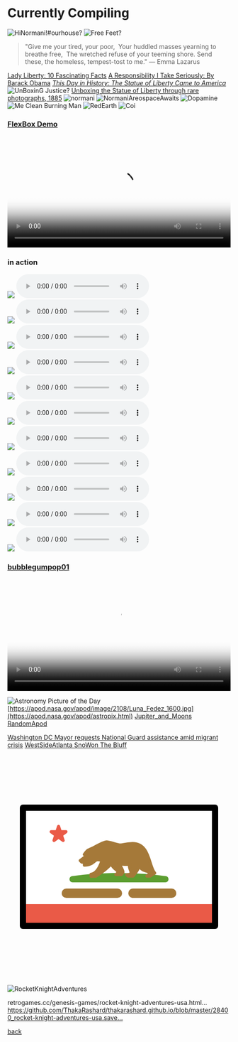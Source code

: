 # Currently Compiling

![HiNormani!#ourhouse?](https://www.thebattery.org/wp-content/uploads/2018/02/2.-hand.jpg)
![Free Feet?](https://obamawhitehouse.archives.gov/sites/default/files/image/image_file/jb_gilded_liberty_1_e.jpg)

>"Give me your tired, your poor, 
Your huddled masses yearning to breathe free, 
The wretched refuse of your teeming shore.
Send these, the homeless, tempest-tost to me."
— Emma Lazarus



[Lady Liberty: 10 Fascinating Facts](https://www.thebattery.org/lady-liberty-10-fascinating-facts/) 
[A Responsibility I Take Seriously: By Barack Obama](https://www.scotusblog.com/2016/02/a-responsibility-i-take-seriously/)
[*This Day in History: The Statue of Liberty Came to America*](https://obamawhitehouse.archives.gov/blog/2015/06/17/day-history-statue-liberty-came-america)
![UnBoxinG Justice?](https://2.bp.blogspot.com/-qDyZbAJRna4/WAhUQLSnpUI/AAAAAAAALjs/pGKC2Kh4BuEwDn75lZPWN-tA1sDLKZfBgCLcB/s1600/unboxing_the_statue_of_liberty.jpg)
[Unboxing the Statue of Liberty through rare photographs, 1885](https://rarehistoricalphotos.com/unboxing-statue-liberty-1885/)
![normani](https://pbs.twimg.com/profile_banners/209003577/1718338162/1500x500)
![NormaniAreospaceAwaits](https://pbs.twimg.com/media/GQAcpSaWgAAhbcU?format=jpg&name=large)
![Dopamine](https://pbs.twimg.com/media/GRbVtsyb0AAf-cG?format=jpg&name=large)
![Me Clean Burning Man](https://pbs.twimg.com/media/GO8FOmxbEAMWU9e?format=jpg&name=large)
![RedEarth](https://pbs.twimg.com/media/GRWUNVZbgAAVdEa?format=jpg&name=large)
![Coi](https://pbs.twimg.com/media/GRhDJFxb0AE4OpA?format=jpg&name=large)
### [FlexBox Demo](https://codepen.io/thakarashard/pen/WNBVzWr)
<video controls width="100%" height="auto" poster="https://pbs.twimg.com/media/GRg4rl4b0AMgXF2?format=jpg&name=large">

<source src="https://archive.org/download/screen-recording-2024-07-02-2.48.05-pm/Screen%20recording%202024-07-02%202.48.05%20PM.webm" type="video/webm" />    
<source src="https://archive.org/download/screen-recording-2024-07-02-2.48.05-pm/Screen%20recording%202024-07-02%202.48.05%20PM.webm" type="video/webm" />
      
        Download the
        or
        <a href="">MP4</a>
        video.
</video>

### in action 


<div class="playlist">
 <div class=" track">
       
   <IMG src="https://dn720306.ca.archive.org/0/items/nas-kigs-disease/I/a.jpg">
        <audio controls  loop >
                   <source src="https://ia804508.us.archive.org/35/items/nas-kigs-disease/I/03-Car%20%2385%20%28Ft.%20Charlie%20Wilson%29.mp3" type="audio/mp4">
                   Your browser dose not Support the audio Tag
               </audio>
    </div>
 <div class=" track">
       
   <IMG src="https://ia903201.us.archive.org/31/items/gfk-ironman/Album/cover.jpg">
        <audio controls  loop >
                   <source src="https://archive.org/download/gfk-ironman/Album/03-The%20Faster%20Blade%20%28Ft.%20Raekwon%29.mp3" type="audio/mp4">
                   Your browser dose not Support the audio Tag
               </audio>
    </div>
 <div class=" track">
       
   <IMG src="https://ia801304.us.archive.org/13/items/wu-tang-clan-wu-tang-forever_202401/cover.jpg">
        <audio controls  loop >
                   <source src="https://archive.org/download/wu-tang-clan-wu-tang-forever_202401/1-08%20Older%20Gods.m4a" type="audio/mp4">
                   Your browser dose not Support the audio Tag
               </audio>
    </div>
 <div class=" track">
       
   <IMG src="https://i.discogs.com/cMf-QmjL4Ehi1vXOYRkJhRbGj2SBc20GqqJEM5dkKw4/rs:fit/g:sm/q:90/h:596/w:600/czM6Ly9kaXNjb2dz/LWRhdGFiYXNlLWlt/YWdlcy9SLTE5MzY0/Mi0xNDQzMzU4NDAx/LTk1MzcuanBlZw.jpeg">
        <audio controls  loop >
                   <source src="https://ia601808.us.archive.org/12/items/01-live-from-planet-x/MF%20DOOM/MF%20DOOM%20-%20Operation%20Doomsday/Disc%201/16%20-%20Dead%20Bent.mp3" type="audio/mp4">
                   Your browser dose not Support the audio Tag
               </audio>
    </div>

<div class=" track">
        <IMG src="https://upload.wikimedia.org/wikipedia/commons/7/76/Christopher_Macsurak_Nicki_Minaj_cropped.jpg">
                <audio controls  loop >
                   <source src="https://archive.org/download/datpiff-mixtape-m8c966ae/04%20-%20BEEFSTEW.mp3" type="audio/mp3">
                   Your browser dose not Support the audio Tag
               </audio>
</div>
<div class="  track">
        <IMG src="https://ia601808.us.archive.org/12/items/01-live-from-planet-x/MF%20DOOM/King%20Geedorah%20-%20Take%20Me%20To%20Your%20Leader/cover.jpg">
                <audio controls  loop >
                   <source src="https://archive.org/download/01-live-from-planet-x/MF%20DOOM/King%20Geedorah%20-%20Take%20Me%20To%20Your%20Leader/01%20Fazers.mp3" type="audio/mp3">
                   Your browser dose not Support the audio Tag
               </audio>
</div>

<div class="  track">
        <IMG src="https://upload.wikimedia.org/wikipedia/commons/thumb/f/f1/Cardi_B_Photo_by_Chris_Allmeid_%28cropped%29.jpg/800px-Cardi_B_Photo_by_Chris_Allmeid_%28cropped%29.jpg">
                <audio controls  loop >
                   <source src="https://archive.org/download/cardi-b-invasion-of-privacy/Invasion%20Of%20Privacy/09-Money%20Bag.mp3" type="audio/mp3">
                   Your browser dose not Support the audio Tag
               </audio>
</div>
    
<div class=" track">
        
  <IMG src="https://ia802304.us.archive.org/21/items/cover_20210924_2327/cover.jpg?cnt=0">
        <audio controls  loop >
                   <source src="https://archive.org/download/cover_20210924_2327/01.%20Ain%27t%20Equal.mp3" type="audio/mp4">
                   Your browser dose not Support the audio Tag
               </audio>
    </div>
         <div class=" track">
       
   <IMG src="https://upload.wikimedia.org/wikipedia/commons/4/40/Glorilla_2023.png">
        <audio controls  loop >
                   <source src="https://archive.org/download/glorilla-anyways-lifes-great.../GloRilla/Anyways%2C%20Life%27s%20Great%E2%80%A6/06-Get%20That%20Money%20%28Ft.%20Niki%20Pooh%29.mp3" type="audio/mp4">
                   Your browser dose not Support the audio Tag
               </audio>
    </div>
      <div class=" track">
        
   <IMG src="https://archive.org/download/nicki-minaj-barbie-drip/barbie%20drip.jpg">
        <audio controls  loop >
                   <source src="https://archive.org/download/nicki-minaj-barbie-drip/Nicki%20Minaj-Barbie%20Drip.mp3" type="audio/mp4">
                   Your browser dose not Support the audio Tag
               </audio>
    </div>
        <div class="  track">
        
   <IMG src="https://upload.wikimedia.org/wikipedia/en/9/93/Megan_Thee_Stallion_-_B.I.T.C.H.jpeg">
        <audio controls  loop >
                   <source src="https://archive.org/download/cover_20210924_2327/05.%20B.I.T.C.H.mp3" type="audio/mp4">
                   Your browser dose not Support the audio Tag
               </audio>
    </div>
  
  
  </div>




### [bubblegumpop01](https://bubblegumpop01.tumblr.com/)
<video controls width="100%" height="auto" poster="https://media1.giphy.com/media/v1.https://pbs.twimg.com/media/GRhDJHPa0AAUJax?format=jpg&name=large">

<source src="https://archive.org/download/screen-recording-2024-07-02-3.14.48-pm/Screen%20recording%202024-07-02%203.14.48%20PM.webm" type="video/webm" />    
<source src="https://archive.org/download/screen-recording-2024-07-02-3.14.48-pm/Screen%20recording%202024-07-02%203.14.48%20PM.webm" type="video/webm" />
      
        Download the
        or
        <a href="">MP4</a>
        video.
</video>

![Astronomy Picture of the Day](https://apod.nasa.gov/apod/image/2108/Luna_Fedez_1600.jpg)
[https://apod.nasa.gov/apod/image/2108/Luna_Fedez_1600.jpg](https://apod.nasa.gov/apod/astropix.html) [Jupiter_and_Moons](https://apod.nasa.gov/apod/ap200902.html) [RandomApod](https://apod.nasa.gov/apod/random_apod.html)

[Washington DC Mayor requests National Guard assistance amid migrant crisis](https://youtu.be/tVOaE8qByNI) [WestSideAtlanta SnoWon The Bluff](https://youtu.be/hdcl1WVrBoI?si=fTAa-KNo8Skthwk0)

<svg id="emoji" viewBox="0 0 72 72" xmlns="http://www.w3.org/2000/svg">
  <g id="color">
    <path fill="#fff" d="M67 17H5.31909V54.8044H67V17Z"/>
    <g>
      <path fill="#5c9e31" fill-rule="evenodd" d="M50.9767 40H21.0233C25.4306 39.3639 30.5453 39 36 39C41.4547 39 46.5694 39.3639 50.9767 40Z" clip-rule="evenodd"/>
      <path fill="#5c9e31" d="M50.9767 40V41C51.5012 41 51.9366 40.5948 51.9741 40.0716C52.0117 39.5484 51.6387 39.0852 51.1195 39.0103L50.9767 40ZM21.0233 40L20.8805 39.0103C20.3614 39.0852 19.9883 39.5484 20.0259 40.0716C20.0634 40.5948 20.4988 41 21.0233 41V40ZM50.9767 39H21.0233V41H50.9767V39ZM36 38C30.5029 38 25.3401 38.3666 20.8805 39.0103L21.1662 40.9897C25.5212 40.3612 30.5878 40 36 40V38ZM51.1195 39.0103C46.6599 38.3666 41.4972 38 36 38V40C41.4122 40 46.4788 40.3612 50.8339 40.9897L51.1195 39.0103Z"/>
    </g>
    <rect x="5" y="48" width="62" height="7" fill="#EA5A47"/>
    <path fill="#EA5A47" stroke="#EA5A47" stroke-linejoin="round" d="M16.5 23L17.0613 24.7275H18.8776L17.4082 25.7951L17.9695 27.5225L16.5 26.4549L15.0305 27.5225L15.5918 25.7951L14.1224 24.7275H15.9387L16.5 23Z"/>
    <path fill="#A57939" stroke="#A57939" stroke-linejoin="round" d="M25.5 32.5L23.5 34L24 34.5L24.8271 34.4503V35.4503C28.4074 35.4503 27.7699 32.8316 30.5 34C30.5 34 29.4151 38.1054 26.9733 38.4315L26.9789 39.0621C28.1505 39.0621 27.3074 39.0403 28.479 39.0403C30.5344 37.752 32.1332 36.5621 33.5 35C34.1926 37.12 36.8577 37.12 35 38.5H36.7574C36.7574 38.5 36.9414 38.3277 37.2588 37.89C37.5762 37.4523 35.962 34.9708 35.962 34.9708C35.962 34.9708 38.5 35.5 39.5 35C38.7039 36.9627 41.4817 38.222 38.5 38.6L39 39H40.5C40.5 39 42.3158 36.7973 42.6319 35.4503C43.1828 38.3454 47.7828 36.6894 45 39H46L47.5 38C45.5794 36 45.9673 28.5227 40.4686 28.5227C37.9686 28.5227 37.5 29 36.5 29C35.5 29 33 28 32 28C31 28 27.8489 29.8594 27.5 30C27.1511 30.1406 26.3271 30.541 26.3271 30.541C25.8271 30.541 24.8271 32.041 24.8271 32.041L25.5 32.5Z"/>
    <path fill="none" stroke="#A57939" stroke-linecap="round" stroke-width="3" d="M40.5 44.5H53M19 44.5H35.5"/>
  </g>
  <g id="line">
    <path fill="none" stroke="#000" stroke-linecap="round" stroke-linejoin="round" stroke-width="2" d="M67 17H5V55H67V17Z"/>
  </g>
</svg>



![RocketKnightAdventures](https://pbs.twimg.com/media/GRMQiohbQAAM-s9?format=jpg&name=large)

retrogames.cc/genesis-games/rocket-knight-adventures-usa.html… https://github.com/ThakaRashard/thakarashard.github.io/blob/master/28400_rocket-knight-adventures-usa.save…



[back](./)

